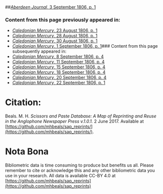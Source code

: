 ##[*Aberdeen Journal*, 3 September 1806, p. 1](https://mhbeals.github.io/sap_html/Aberdeen-Journal/Aberdeen-Journal-3-September-1806-p-1)

### Content from this page previously appeared in:
+ [*Caledonian Mercury*, 23 August 1806, p. 1](https://mhbeals.github.io/sap_html/Caledonian-Mercury/Caledonian-Mercury-23-August-1806-p-1)
+ [*Caledonian Mercury*, 28 August 1806, p. 1](https://mhbeals.github.io/sap_html/Caledonian-Mercury/Caledonian-Mercury-28-August-1806-p-1)
+ [*Caledonian Mercury*, 30 August 1806, p. 1](https://mhbeals.github.io/sap_html/Caledonian-Mercury/Caledonian-Mercury-30-August-1806-p-1)
+ [*Caledonian Mercury*, 1 September 1806, p. 1](https://mhbeals.github.io/sap_html/Caledonian-Mercury/Caledonian-Mercury-1-September-1806-p-1)### Content from this page subsequently appeared in:
+ [*Caledonian Mercury*, 8 September 1806, p. 4](https://mhbeals.github.io/sap_html/Caledonian-Mercury/Caledonian-Mercury-8-September-1806-p-4)
+ [*Caledonian Mercury*, 11 September 1806, p. 4](https://mhbeals.github.io/sap_html/Caledonian-Mercury/Caledonian-Mercury-11-September-1806-p-4)
+ [*Caledonian Mercury*, 15 September 1806, p. 4](https://mhbeals.github.io/sap_html/Caledonian-Mercury/Caledonian-Mercury-15-September-1806-p-4)
+ [*Caledonian Mercury*, 18 September 1806, p. 4](https://mhbeals.github.io/sap_html/Caledonian-Mercury/Caledonian-Mercury-18-September-1806-p-4)
+ [*Caledonian Mercury*, 20 September 1806, p. 4](https://mhbeals.github.io/sap_html/Caledonian-Mercury/Caledonian-Mercury-20-September-1806-p-4)
+ [*Caledonian Mercury*, 22 September 1806, p. 1](https://mhbeals.github.io/sap_html/Caledonian-Mercury/Caledonian-Mercury-22-September-1806-p-1)
                    
# Citation: 

Beals. M. H. *Scissors and Paste Database: A Map of Reprinting and Reuse in the Anglophone Newspaper Press v.1.0.1.* 2 June 2017. Available at [https://github.com/mhbeals/sap_reprints/](https://github.com/mhbeals/sap_reprints/). 
                    
# Nota Bona

Bibliometric data is time consuming to produce but benefits us all. Please remember to cite or acknowledge this and any other bibliometric data you use in your research. All data is available CC-BY 4.0 at [https://github.com/mhbeals/sap_reprints](https://github.com/mhbeals/sap_reprints)